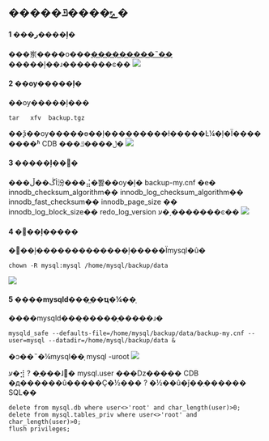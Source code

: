 ## �����ݻָ����ݿ�
#### 1 ���ر����ļ�
���岽����ο���[���������˵��](http://tce.fsphere.cn/doc/product/236/7123)
�����ļ��ɹ�������ͼ��
![](http://imgcache.tce.fsphere.cn/static/mc.qcloudimg.com/static/img/d02b20501dd1c42a95f2b7a74c266b98/1.png)

#### 2 ��ѹ�����ļ�
��ѹ�����ļ���
```
tar   xfv  backup.tgz
```
��ѯ��ѹ�����ɵ��ļ���������ɫ�����Ŀ¼�ļ�Ϊ��������ʱ CDB ���ڵ����ݿ�
![](http://imgcache.tce.fsphere.cn/static/mc.qcloudimg.com/static/img/62a64dc648edb040b9bbd9f2bbd65491/2.png)


#### 3 �����ļ��޸�
���ڴ��ڵİ汾���⣬�뽫��ѹ�ļ� backup-my.cnf �е�
innodb_checksum_algorithm��
innodb_log_checksum_algorithm��
innodb_fast_checksum��
innodb_page_size ��
innodb_log_block_size��
redo_log_version ע�͵�������ͼ��
![](http://imgcache.tce.fsphere.cn/static/mc.qcloudimg.com/static/img/10113311b33e398ce0df96ca419f7f45/3.png)

#### 4 �޸��ļ�����
�޸��ļ�������������ļ�����Ϊmysql�û�
```
chown -R mysql:mysql /home/mysql/backup/data
```
![](http://imgcache.tce.fsphere.cn/static/mc.qcloudimg.com/static/img/efbdeb20e1b699295c6a4321943908b2/4.png)

#### 5 ����mysqld���̲��ҵ�¼��֤
����mysqld���̣�����֤�����ɹ�
```
mysqld_safe --defaults-file=/home/mysql/backup/data/backup-my.cnf --user=mysql --datadir=/home/mysql/backup/data &
```
�ͻ��˵�¼mysql��֤
mysql  -uroot
![](http://imgcache.tce.fsphere.cn/static/mc.qcloudimg.com/static/img/346346626997b85385408ac728bf82ff/5.png)

ע�⣺
?	 �ָ���ɺ󣬱� mysql.user ���ǲ����� CDB �д������û�����Ҫ�½���
?	 �½��û�ǰ��ִ������ SQL��
```
delete from mysql.db where user<>'root' and char_length(user)>0;
delete from mysql.tables_priv where user<>'root' and char_length(user)>0;
flush privileges;
```





